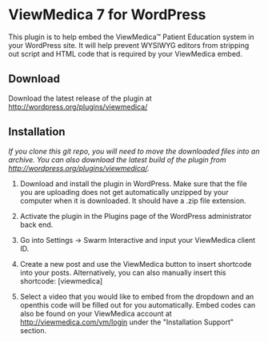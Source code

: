 # ViewMedica 7 for WordPress

This plugin is to help embed the ViewMedica™ Patient Education system in your WordPress site. It will help prevent WYSIWYG editors from stripping out script and HTML code that is required by your ViewMedica embed.

## Download

Download the latest release of the plugin at http://wordpress.org/plugins/viewmedica/

## Installation

*If you clone this git repo, you will need to move the downloaded files into an archive. You can also download the latest build of the plugin from http://wordpress.org/plugins/viewmedica/.*

1. Download and install the plugin in WordPress. Make sure that the file you are uploading does not get automatically unzipped by your computer when it is downloaded. It should have a .zip file extension.

2. Activate the plugin in the Plugins page of the WordPress administrator back end.

3. Go into Settings -> Swarm Interactive and input your ViewMedica client ID.

4. Create a new post and use the ViewMedica button to insert shortcode into your posts. Alternatively, you can also manually insert this shortcode: [viewmedica]

5. Select a video that you would like to embed from the dropdown and an openthis code will be filled out for you automatically. Embed codes can also be found on your ViewMedica account at http://viewmedica.com/vm/login under the "Installation Support" section.
